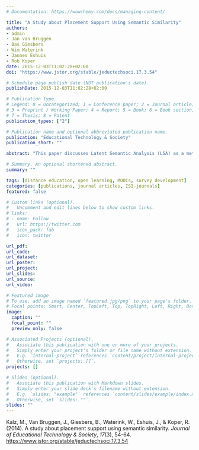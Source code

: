 ```yaml
---
# Documentation: https://wowchemy.com/docs/managing-content/

title: "A Study about Placement Support Using Semantic Similarity"
authors:
- admin
- Jan van Bruggen
- Bas Giesbers
- Wim Waterink
- Jannes Eshuis
- Rob Koper
date: 2015-12-03T11:02:28+02:00
doi: "https://www.jstor.org/stable/jeductechsoci.17.3.54"

# Schedule page publish date (NOT publication's date).
publishDate: 2015-12-03T11:02:28+02:00

# Publication type.
# Legend: 0 = Uncategorized; 1 = Conference paper; 2 = Journal article;
# 3 = Preprint / Working Paper; 4 = Report; 5 = Book; 6 = Book section;
# 7 = Thesis; 8 = Patent
publication_types: ["2"]

# Publication name and optional abbreviated publication name.
publication: "Educational Technology & Society"
publication_short: ""

abstract: "This paper discusses Latent Semantic Analysis (LSA) as a method for the assessment of prior learning. The Accreditation of Prior Learning (APL) is a procedure to offer learners an individualized curriculum based on their prior experiences and knowledge. The placement decisions in this process are based on the analysis of student material by domain experts, making it a time-consuming and expensive process. In order to reduce the workload of these domain experts we are seeking ways in which the preprocessing and selection of student submitted material can be achieved with technological support. This approach can at the same time stimulate research about assessment in open and networked learning environments. The study was conducted in the context of a Psychology Course of the Open University of the Netherlands. The results of the study confirm our earlier findings regarding the identification of the ideal number of dimensions and the use of stopwords for small-scale corpora. Furthermore the study indicates that the application of the vector space model and dimensionality reduction produces a well performing classification model for deciding about relevant documents for APL procedures. Together we discuss methodological issues and limitations of our study whilst also providing an outlook on future research in this area."

# Summary. An optional shortened abstract.
summary: ""

tags: [distance education, open learning, MOOCs, survey development]
categories: [publications, journal articles, ISI-journals]
featured: false

# Custom links (optional).
#   Uncomment and edit lines below to show custom links.
# links:
# - name: Follow
#   url: https://twitter.com
#   icon_pack: fab
#   icon: twitter

url_pdf:
url_code:
url_dataset:
url_poster:
url_project:
url_slides:
url_source:
url_video:

# Featured image
# To use, add an image named `featured.jpg/png` to your page's folder. 
# Focal points: Smart, Center, TopLeft, Top, TopRight, Left, Right, BottomLeft, Bottom, BottomRight.
image:
  caption: ""
  focal_point: ""
  preview_only: false

# Associated Projects (optional).
#   Associate this publication with one or more of your projects.
#   Simply enter your project's folder or file name without extension.
#   E.g. `internal-project` references `content/project/internal-project/index.md`.
#   Otherwise, set `projects: []`.
projects: []

# Slides (optional).
#   Associate this publication with Markdown slides.
#   Simply enter your slide deck's filename without extension.
#   E.g. `slides: "example"` references `content/slides/example/index.md`.
#   Otherwise, set `slides: ""`.
slides: ""
---
```


Kalz, M., Van Bruggen, J., Giesbers, B., Waterink, W., Eshuis, J., & Koper, R. (2014). A study about placement support using semantic similarity. *Journal of Educational Technology & Society*, *17*(3), 54-64. https://www.jstor.org/stable/jeductechsoci.17.3.54